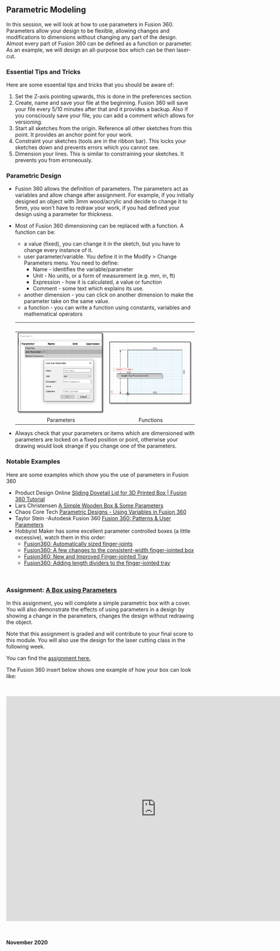 ## Parametric Modeling

In this session, we will look at how to use parameters in Fusion 360.  Parameters allow your design to be flexible, allowing changes and modifications to dimensions without changing any part of the design.  Almost every part of Fusion 360 can be defined as a function or parameter.  As an example, we will design an all-purpose box which can be then laser-cut.

### Essential Tips and Tricks

Here are some essential tips and tricks that you should be aware of:

1.  Set the Z-axis pointing upwards, this is done in the preferences section.
2.  Create, name and save your file at the beginning.  Fusion 360 will save your file every 5/10 minutes after that and it provides a backup.  Also if you consciously save your file, you can add a comment which allows for versioning.
3.  Start all sketches from the origin.  Reference all other sketches from this point.  It provides an anchor point for your work.
4.  Constraint your sketches (tools are in the ribbon bar).  This locks your sketches down and prevents errors which you cannot see.
5.  Dimension your lines.  This is similar to constraining your sketches.  It prevents you from erroneously.

### Parametric Design

* Fusion 360 allows the definition of parameters.  The parameters act as variables and allow change after assignment.  For example, if you initially designed an object with 3mm wood/acrylic and decide to change it to 5mm, you won't have to redraw your work, if you had defined your design using a parameter for thickness.
* Most of Fusion 360 dimensioning can be replaced with a function.  A function can be:
    -  a value (fixed), you can change it in the sketch, but you have to change every instance of it.
    -  user parameter/variable.  You define it in the Modify > Change Parameters menu.  You need to define:
        + Name - identifies the variable/parameter
        + Unit - No units, or a form of measurement (e.g. mm, in, ft)
        + Expression - how it is calculated, a value or function
        + Comment - some text which explains its use.
    -  another dimension - you can click on another dimension to make the parameter take on the same value.
    -  a function - you can write a function using constants, variables and mathematical operators

    |![blank](images/blank.png) |![blank](images/blank.png) |
    |:-------------------------:|:--------------------------:|
    |![parameters](images/0801_parameters.png) | ![functions](images/0802_functions.png) |
    |Parameters | Functions |

*  Always check that your parameters or items which are dimensioned with parameters are locked on a fixed position or point, otherwise your drawing would look strange if you change one of the parameters.

### Notable Examples

Here are some examples which show you the use of parameters in Fusion 360

* Product Design Online [Sliding Dovetail Lid for 3D Printed Box | Fusion 360 Tutorial](https://youtu.be/HMtLqm5TkGE)
* Lars Christensen [A Simple Wooden Box & Some Parameters](https://youtu.be/wdI86Q3ukFc)
* Chaos Core Tech [Parametric Designs - Using Variables in Fusion 360](https://youtu.be/Uel_NmlwdoA)
* Taylor Stein -Autodesk Fusion 360 [Fusion 360: Patterns & User Parameters](https://youtu.be/apkUQKNwHIo)
* Hobbyist Maker has some excellent parameter controlled boxes (a little excessive), watch them in this order:
    - [Fusion360: Automatically sized finger-joints](https://youtu.be/9U2JPfkQpsE)
    - [Fusion360: A few changes to the consistent-width finger-jointed box](https://youtu.be/PmXiOijHbl0)
    - [Fusion360: New and Improved Finger-jointed Tray](https://youtu.be/XoDbBkgv33U)
    - [Fusion360: Adding length dividers to the finger-jointed tray](https://youtu.be/E0s4XvlmEFE)

&nbsp;

### Assignment: [A Box using Parameters](as_Parametric_box.md)

In this assignment, you will complete a simple parametric box with a cover.  You will also demonstrate the effects of using parameters in a design by showing a change in the parameters, changes the design without redrawing the object.

Note that this assignment is graded and will contribute to your final score to this module.  You will also use the design for the laser cutting class in the following week.

You can find the [assignment here.](as_Parametric_box.md)

The Fusion 360 insert below shows one example of how your box can look like:

&nbsp;

<iframe src="https://myhub.autodesk360.com/ue2dff438/shares/public/SH56a43QTfd62c1cd968a8254af243cf0912?mode=embed" width="800" height="600" allowfullscreen="true" webkitallowfullscreen="true" mozallowfullscreen="true"  frameborder="0"></iframe>

&nbsp;

**November 2020**